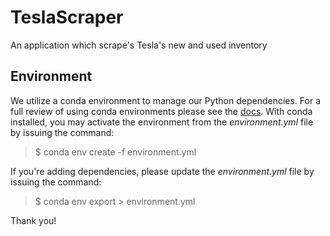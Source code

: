 # TeslaScraper
An application which scrape's Tesla's new and used inventory 

## Environment 
We utilize a conda environment to manage our Python dependencies. For a full 
review of using conda environments please see the [docs](https://docs.conda.io/projects/conda/en/latest/user-guide/tasks/manage-environments.html). 
With conda installed, you may activate the environment from the 
*environment.yml* file by issuing the command:

> $ conda env create -f environment.yml 

If you're adding dependencies, please update the *environment.yml* file by 
issuing the command:

> $ conda env export > environment.yml 

Thank you!